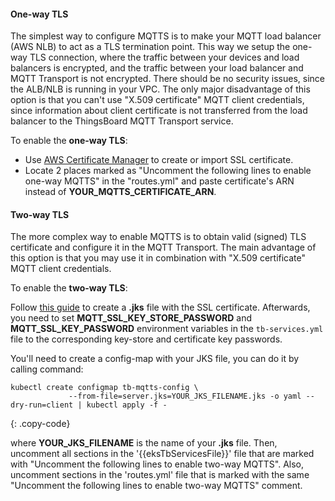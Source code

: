 #### One-way TLS

The simplest way to configure MQTTS is to make your MQTT load balancer (AWS NLB) to act as a TLS termination point.
This way we setup the one-way TLS connection, where the traffic between your devices and load balancers is encrypted, and the traffic between your load balancer and MQTT Transport is not encrypted.
There should be no security issues, since the ALB/NLB is running in your VPC.
The only major disadvantage of this option is that you can't use "X.509 certificate" MQTT client credentials, since information about client certificate is not transferred from the load balancer to the ThingsBoard MQTT Transport service.

To enable the **one-way TLS**:

* Use [AWS Certificate Manager](https://aws.amazon.com/certificate-manager/) to create or import SSL certificate.
* Locate 2 places marked as "Uncomment the following lines to enable one-way MQTTS" in the "routes.yml" and paste certificate's ARN instead of **YOUR_MQTTS_CERTIFICATE_ARN**.

#### Two-way TLS

The more complex way to enable MQTTS is to obtain valid (signed) TLS certificate and configure it in the MQTT Transport. The main advantage of this option is that you may use it in combination with "X.509 certificate" MQTT client credentials.

To enable the **two-way TLS**:

Follow [this guide](/docs/user-guide/mqtt-over-ssl/) to create a **.jks** file with the SSL certificate.
Afterwards, you need to set **MQTT_SSL_KEY_STORE_PASSWORD** and **MQTT_SSL_KEY_PASSWORD** environment variables in the `tb-services.yml` file
to the corresponding key-store and certificate key passwords.

You'll need to create a config-map with your JKS file, you can do it by calling command:

```
kubectl create configmap tb-mqtts-config \
             --from-file=server.jks=YOUR_JKS_FILENAME.jks -o yaml --dry-run=client | kubectl apply -f -
```
{: .copy-code}

where **YOUR_JKS_FILENAME** is the name of your **.jks** file. Then, uncomment all sections in the '{{eksTbServicesFile}}' file that are marked with "Uncomment the following lines to enable two-way MQTTS".
Also, uncomment sections in the 'routes.yml' file that is marked with the same "Uncomment the following lines to enable two-way MQTTS" comment.